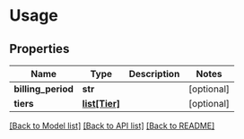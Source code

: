 # Usage

## Properties
Name | Type | Description | Notes
------------ | ------------- | ------------- | -------------
**billing_period** | **str** |  | [optional] 
**tiers** | [**list[Tier]**](Tier.md) |  | [optional] 

[[Back to Model list]](../README.md#documentation-for-models) [[Back to API list]](../README.md#documentation-for-api-endpoints) [[Back to README]](../README.md)


